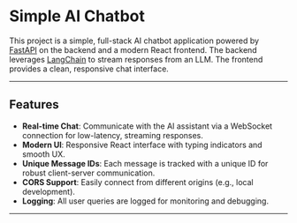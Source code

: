 # Simple AI Chatbot

This project is a simple, full-stack AI chatbot application powered by [FastAPI](https://fastapi.tiangolo.com) on the backend and a modern React frontend. The backend leverages [LangChain](https://www.langchain.com/) to stream responses from an LLM. The frontend provides a clean, responsive chat interface.

---

## Features

- **Real-time Chat**: Communicate with the AI assistant via a WebSocket connection for low-latency, streaming responses.
- **Modern UI**: Responsive React interface with typing indicators and smooth UX.
- **Unique Message IDs**: Each message is tracked with a unique ID for robust client-server communication.
- **CORS Support**: Easily connect from different origins (e.g., local development).
- **Logging**: All user queries are logged for monitoring and debugging.

---